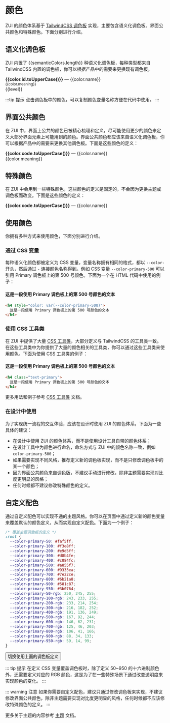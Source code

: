 # 颜色

ZUI 的颜色体系基于 [TailwindCSS 调色板](https://tailwindcss.com/docs/customizing-colors) 实现，主要包含语义化调色板、界面公共颜色和特殊颜色。下面分别进行介绍。

## 语义化调色板

ZUI 内置了 {{semanticColors.length}} 种语义化调色板，每种类型都来自 TailwindCSS 内置的调色板，你可以根据产品中的需要来更换现有调色板。

<Example background="light-circle" class="space-y-4">
  <div v-for="color in semanticColors" :key="color.id">
    <div :class="`row gap-4 mb-2 items-center`">
      <div data-toggle="tooltip" :data-title="`TailwindCSS 调色板名称：${color.tailwind}`"><strong :class="`text-${color.id}`">{{color.id.toUpperCase()}}</strong> <span class="muted">—</span> <span>{{color.name}}</span></div>
      <small class="text-sm muted">{{color.meaning}}</small>
    </div>
    <div class="justify-between gap-2 row">
      <div v-for="level in semanticLevels" :key="level" class="flex-auto">
        <ColorTile :color="`color-${color.id}-${level}`" />
        <div class="text-xs px-0.5 text-fore">{{level}}</div>
      </div>
    </div>
  </div>
</Example>

:::tip 提示
点击调色板中的颜色，可以复制颜色变量名称方便在代码中使用。
:::

## 界面公共颜色

在 ZUI 中，界面上公共的颜色已被精心梳理和定义，尽可能使用更少的颜色来定义大部分界面元素上可能用到的颜色。界面公共颜色都应该来自语义化调色板，你可以根据产品中的需要来更换其他调色板。下面是这些颜色的定义：

<Example background="light-circle" class="space-y-4">
  <div class="items-center gap-4 row" v-for="color in uiColors" :key="color.code">
    <ColorTile :color="`color-${color.code}`" tileClass="w-10 h-10 border border-fore rounded square" />
    <div class="flex-auto">
      <div><strong>{{color.code.toUpperCase()}}</strong> <span class="muted">—</span> <span>{{color.name}}</span></div>
      <div class="gap-4 row">
        <div class="muted">{{color.meaning}}</div>
      </div>
    </div>
  </div>
</Example>

## 特殊颜色

在 ZUI 中会用到一些特殊颜色，这些颜色的定义是固定的，不会因为更换主题或调色板而改变。下面是这些颜色的定义：

<Example background="light-circle" class="space-y-4">
  <div class="items-center gap-4 row" v-for="color in specialColors" :key="color.code">
    <ColorTile :color="`color-${color.code}`" tileClass="w-10 h-10 border border-fore rounded square" />
    <div class="flex-auto">
      <div><strong>{{color.code.toUpperCase()}}</strong> <span class="muted">—</span> <span>{{color.name}}</span></div>
      <div class="gap-4 row">
        <div class="muted" v-html="color.meaning" />
      </div>
    </div>
  </div>
</Example>

## 使用颜色

你拥有多种方式来使用颜色，下面分别进行介绍。

### 通过 CSS 变量

每种语义化颜色都被定义为 CSS 变量，变量名称拥有相同的格式，都以 `--color-` 开头，然后通过 `-` 连接颜色名称得到。例如 CSS 变量 `--color-primary-500` 可以引用 Primary 调色板上的第 500 号颜色。下面为一个在 HTML 代码中使用的例子：

<Example>
  <h4 style="color: var(--color-primary-500)">
    这是一段使用 Primary 调色板上的第 500 号颜色的文本
  </h4>
</Example>

```html
<h4 style="color: var(--color-primary-500)">
  这是一段使用 Primary 调色板上的第 500 号颜色的文本
</h4>
```

### 使用 CSS 工具类

在 ZUI 中提供了大量 [CSS 工具类](/utilities/)，大部分定义与 TailwindCSS 的工具类一致。在这些工具类中为你提供了大量的颜色相关的工具类，你可以通过这些工具类来使用颜色。下面为使用 CSS 工具类的例子：

<Example>
  <h4 class="text-primary">
    这是一段使用 Primary 调色板上的第 500 号颜色的文本
  </h4>
</Example>

```html
<h4 class="text-primary">
  这是一段使用 Primary 调色板上的第 500 号颜色的文本
</h4>
```

更多用法和例子参考 [CSS 工具类](/utilities/) 文档。

### 在设计中使用

为了实现统一流程的交互体验，应该在设计时使用 ZUI 的颜色体系，下面为一些具体的建议：

* 在设计中使用 ZUI 的颜色体系，而不是使用设计工具自带的颜色体系；
* 在设计工具中为颜色进行命名，命名方式与 ZUI 中的颜色名称一致，例如 `color-primary-500`；
* 如果需要实现不同风格，推荐定义新的调色板实现，而不是只修改调色板中的某一个颜色；
* 因为界面公共颜色来自调色版，不建议手动进行修改，除非主题需要实现对比度更明显的风格；
* 任何时候都不建议修改特殊颜色的定义。

## 自定义配色

通过自定义配色可以实现不通的主题风格。你可以在页面中通过定义新的颜色变量来覆盖默认的颜色定义，从而实现自定义配色。下面为一个例子：

```css
/* 覆盖主要调色板的定义 */
:root {
  --color-primary-50: #faf5ff;
  --color-primary-100: #f3e8ff;
  --color-primary-200: #e9d5ff;
  --color-primary-300: #d8b4fe;
  --color-primary-400: #c084fc;
  --color-primary-500: #a855f7;
  --color-primary-600: #9333ea;
  --color-primary-700: #7e22ce;
  --color-primary-800: #6b21a8;
  --color-primary-900: #581c87;
  --color-primary-950: #3b0764;
  --color-primary-50-rgb: 250, 245, 255;
  --color-primary-100-rgb: 243, 233, 255;
  --color-primary-200-rgb: 233, 214, 254;
  --color-primary-300-rgb: 216, 182, 252;
  --color-primary-400-rgb: 191, 136, 249;
  --color-primary-500-rgb: 167, 92, 244;
  --color-primary-600-rgb: 146, 62, 231;
  --color-primary-700-rgb: 125, 46, 203;
  --color-primary-800-rgb: 106, 41, 166;
  --color-primary-900-rgb: 88, 34, 133;
  --color-primary-950-rgb: 59, 14, 99;
}
```

<ClientOnly>
  <button type="button" class="rounded btn primary" @click="toggleCssVars">切换使用上面的调色板定义</button>
</ClientOnly>

::: tip 提示
在定义 CSS 变量覆盖调色板时，除了定义 50~950 的十六进制颜色外，还需要定义对应的 RGB 颜色，这是为了在一些特殊场景下通过改变透明度来实现颜色的变化。
:::

::: warning 注意
如果你需要自定义配色，建议只通过修改调色板来实现，不建议修改界面公共颜色，除非主题需要实现对比度更明显的风格，任何时候都不应该修改特殊颜色的定义。
:::

更多关于主题的内容参考 [主题](/theme/) 文档。

<script setup>
const semanticColors = [
    {id: 'primary', tailwind: 'blue', name: '主要', meaning: '品牌、主题、可交互、正常'},
    {id: 'secondary', tailwind: 'sky', name: '次要', meaning: '品牌、主题、次级、常态的'},
    {id: 'success', tailwind: 'green', name: '成功', meaning: '完成、积极'},
    {id: 'warning', tailwind: 'amber', name: '关注', meaning: '提示、重点'},
    {id: 'danger', tailwind: 'red', name: '警告', meaning: '提示、异常、警醒'},
    {id: 'important', tailwind: 'pink', name: '重要', meaning: '优先'},
    {id: 'special', tailwind: 'purple', name: '特殊', meaning: '触动、激情'},
    {id: 'gray', tailwind: 'slate', name: '灰色', meaning: '中立、背景、边界'},
];
const semanticLevels = [50, 100, 200, 300, 400, 500, 600, 700, 800, 900, 950];
const uiColors = [
  {code: 'canvas', name: '画布颜色', meaning: '通常用于页面背景、组件背景等，在浅色主题中为白色，在深色主题中为深黑色。'},
  {code: 'inverse', name: '画布反色', meaning: '通常用于界面突出部分的背景或文字颜色，例如工具提示背景等，在浅色主题中为黑色，在深色主题中为白色。'},
  {code: 'surface', name: '控件背景', meaning: '用于控件的背景颜色，例如按钮背景、可交互面板背景等，在浅色主题中为浅灰色，在深色主题中为深黑色。'},
  {code: 'fore', name: '文本颜色', meaning: '默认的文本颜色，在浅色主题中为深黑色，在深色主题中为浅灰色。'},
  {code: 'focus', name: '焦点颜色', meaning: '可聚焦控件的焦点状态指示颜色，例如按钮获得焦点的轮廓颜色。'},
  {code: 'link', name: '链接颜色', meaning: '链接的颜色，例如超链接、按钮链接等，通常与主题色保持一致。'},
  {code: 'link-hover', name: '链接悬停颜色', meaning: '链接的在鼠标悬停状态时的颜色'},
  {code: 'link-visited', name: '链接访问后的颜色', meaning: '链接的在点击访问后的颜色'},
  {code: 'placeholder', name: '占位文本颜色', meaning: '通常用于输入框的占位文本颜色'},
  {code: 'border', name: '边框颜色', meaning: '控件的边框颜色'},
  {code: 'border-strong', name: '加重的边框颜色', meaning: '加重的控件的边框颜色'},
  {code: 'border-light', name: '轻量的边框颜色', meaning: '轻量的控件的边框颜色'},
];
const specialColors = [
  {code: 'white', name: '白色', meaning: '永远为纯白色 <code>#FFFFFF</code>，不会受主题影响'},
  {code: 'black', name: '黑色', meaning: '永远为纯黑色 <code>#000000</code>，不会受主题影响'},
  {code: 'transparent', name: '透明色', meaning: 'Alpha 通道永远为 <code>0</code>，不会受主题影响'},
  {code: 'inherit', name: '继承色', meaning: '继承父元素同属性的颜色值，由 CSS color 属性值 <code>inherit</code> 提供。'},
  {code: 'current', name: '当前色', meaning: '继承父元素文本颜色属性的值，由 CSS color 属性值 <code>currentColor</code> 提供。'},
];

const toggleCssVars = import.meta.env.SSR ? null : () => {
  let style = document.getElementById('doc-css-vars');
  if (style) {
    style.remove();
  } else {
    style = document.createElement('style');
    style.id = 'doc-css-vars';
    style.innerHTML = [
      ':root {',
      '  --color-primary-50: #faf5ff;',
      '  --color-primary-100: #f3e8ff;',
      '  --color-primary-200: #e9d5ff;',
      '  --color-primary-300: #d8b4fe;',
      '  --color-primary-400: #c084fc;',
      '  --color-primary-500: #a855f7;',
      '  --color-primary-600: #9333ea;',
      '  --color-primary-700: #7e22ce;',
      '  --color-primary-800: #6b21a8;',
      '  --color-primary-900: #581c87;',
      '  --color-primary-950: #3b0764;',
      '  --color-primary-50-rgb: 250, 245, 255;',
      '  --color-primary-100-rgb: 243, 233, 255;',
      '  --color-primary-200-rgb: 233, 214, 254;',
      '  --color-primary-300-rgb: 216, 182, 252;',
      '  --color-primary-400-rgb: 191, 136, 249;',
      '  --color-primary-500-rgb: 167, 92, 244;',
      '  --color-primary-600-rgb: 146, 62, 231;',
      '  --color-primary-700-rgb: 125, 46, 203;',
      '  --color-primary-800-rgb: 106, 41, 166;',
      '  --color-primary-900-rgb: 88, 34, 133;',
      '  --color-primary-950-rgb: 59, 14, 99;',
      '}',
    ].join('\n');
    document.head.appendChild(style);
  }
};
</script>
